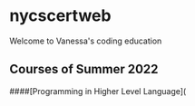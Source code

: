 # nycscertweb

Welcome to Vanessa's coding education


## Courses of Summer 2022

####[Programming in Higher Level Language](
